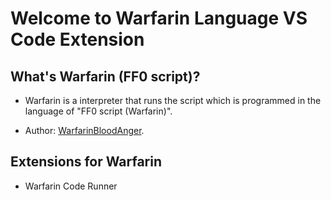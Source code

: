 # Welcome to Warfarin Language VS Code Extension

## What's Warfarin (FF0 script)?

* Warfarin is a interpreter that runs the script which is programmed in the language of "FF0 script (Warfarin)".

* Author: [WarfarinBloodAnger](https://github.com/WarfarinBloodanger).

## Extensions for Warfarin

* Warfarin Code Runner